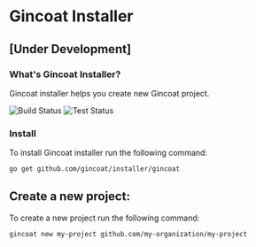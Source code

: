 # Gincoat Installer

## [Under Development]

### What's Gincoat Installer?
Gincoat installer helps you create new Gincoat project.

![Build Status](https://github.com/gincoat/installer/actions/workflows/build.yml/badge.svg)
![Test Status](https://github.com/gincoat/installer/actions/workflows/test.yml/badge.svg)


### Install
To install Gincoat installer run the following command:
```bash
go get github.com/gincoat/installer/gincoat
```

## Create a new project:
To create a new project run the following command:
```bash
gincoat new my-project github.com/my-organization/my-project
```
